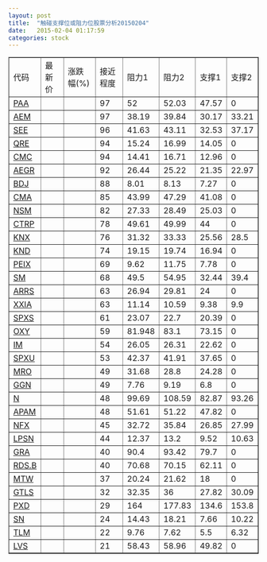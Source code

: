 ```yaml
---
layout: post
title:  "触碰支撑位或阻力位股票分析20150204"
date:   2015-02-04 01:17:59
categories: stock
---
```

<script type="text/javascript">
var stockList = []
stockList.push('gb_paa');
stockList.push('gb_aem');
stockList.push('gb_see');
stockList.push('gb_qre');
stockList.push('gb_cmc');
stockList.push('gb_aegr');
stockList.push('gb_bdj');
stockList.push('gb_cma');
stockList.push('gb_nsm');
stockList.push('gb_ctrp');
stockList.push('gb_knx');
stockList.push('gb_knd');
stockList.push('gb_peix');
stockList.push('gb_sm');
stockList.push('gb_arrs');
stockList.push('gb_xxia');
stockList.push('gb_spxs');
stockList.push('gb_oxy');
stockList.push('gb_im');
stockList.push('gb_spxu');
stockList.push('gb_mro');
stockList.push('gb_ggn');
stockList.push('gb_n');
stockList.push('gb_apam');
stockList.push('gb_nfx');
stockList.push('gb_lpsn');
stockList.push('gb_gra');
stockList.push('gb_rds.b');
stockList.push('gb_mtw');
stockList.push('gb_gtls');
stockList.push('gb_pxd');
stockList.push('gb_sn');
stockList.push('gb_tlm');
stockList.push('gb_lvs');
</script>
<table border="1">
 <tr>
 <td>代码</td>
 <td>最新价</td>
 <td>涨跌幅(%)</td>
 <td>接近程度</td>
 <td>阻力1</td>
 <td>阻力2</td>
 <td>支撑1</td>
 <td>支撑2</td>
</tr>
  <tr id="paa" class="red">
  <td><a href="http://stock.finance.sina.com.cn/usstock/quotes/PAA.html" target="_blank">PAA</a></td><td></td><td></td><td>97</td><td>52</td><td>52.03</td><td>47.57</td><td>0</td></tr>
  <tr id="aem" class="green">
  <td><a href="http://stock.finance.sina.com.cn/usstock/quotes/AEM.html" target="_blank">AEM</a></td><td></td><td></td><td>97</td><td>38.19</td><td>39.84</td><td>30.17</td><td>33.21</td></tr>
  <tr id="see" class="red">
  <td><a href="http://stock.finance.sina.com.cn/usstock/quotes/SEE.html" target="_blank">SEE</a></td><td></td><td></td><td>96</td><td>41.63</td><td>43.11</td><td>32.53</td><td>37.17</td></tr>
  <tr id="qre" class="red">
  <td><a href="http://stock.finance.sina.com.cn/usstock/quotes/QRE.html" target="_blank">QRE</a></td><td></td><td></td><td>94</td><td>15.24</td><td>16.99</td><td>14.05</td><td>0</td></tr>
  <tr id="cmc" class="red">
  <td><a href="http://stock.finance.sina.com.cn/usstock/quotes/CMC.html" target="_blank">CMC</a></td><td></td><td></td><td>94</td><td>14.41</td><td>16.71</td><td>12.96</td><td>0</td></tr>
  <tr id="aegr" class="green">
  <td><a href="http://stock.finance.sina.com.cn/usstock/quotes/AEGR.html" target="_blank">AEGR</a></td><td></td><td></td><td>92</td><td>26.44</td><td>25.22</td><td>21.35</td><td>22.97</td></tr>
  <tr id="bdj" class="red">
  <td><a href="http://stock.finance.sina.com.cn/usstock/quotes/BDJ.html" target="_blank">BDJ</a></td><td></td><td></td><td>88</td><td>8.01</td><td>8.13</td><td>7.27</td><td>0</td></tr>
  <tr id="cma" class="red">
  <td><a href="http://stock.finance.sina.com.cn/usstock/quotes/CMA.html" target="_blank">CMA</a></td><td></td><td></td><td>85</td><td>43.99</td><td>47.29</td><td>41.08</td><td>0</td></tr>
  <tr id="nsm" class="red">
  <td><a href="http://stock.finance.sina.com.cn/usstock/quotes/NSM.html" target="_blank">NSM</a></td><td></td><td></td><td>82</td><td>27.33</td><td>28.49</td><td>25.03</td><td>0</td></tr>
  <tr id="ctrp" class="red">
  <td><a href="http://stock.finance.sina.com.cn/usstock/quotes/CTRP.html" target="_blank">CTRP</a></td><td></td><td></td><td>78</td><td>49.61</td><td>49.99</td><td>44</td><td>0</td></tr>
  <tr id="knx" class="green">
  <td><a href="http://stock.finance.sina.com.cn/usstock/quotes/KNX.html" target="_blank">KNX</a></td><td></td><td></td><td>76</td><td>31.32</td><td>33.33</td><td>25.56</td><td>28.5</td></tr>
  <tr id="knd" class="red">
  <td><a href="http://stock.finance.sina.com.cn/usstock/quotes/KND.html" target="_blank">KND</a></td><td></td><td></td><td>74</td><td>19.15</td><td>19.74</td><td>16.94</td><td>0</td></tr>
  <tr id="peix" class="red">
  <td><a href="http://stock.finance.sina.com.cn/usstock/quotes/PEIX.html" target="_blank">PEIX</a></td><td></td><td></td><td>69</td><td>9.62</td><td>11.75</td><td>7.78</td><td>0</td></tr>
  <tr id="sm" class="green">
  <td><a href="http://stock.finance.sina.com.cn/usstock/quotes/SM.html" target="_blank">SM</a></td><td></td><td></td><td>68</td><td>49.5</td><td>54.95</td><td>32.44</td><td>39.4</td></tr>
  <tr id="arrs" class="red">
  <td><a href="http://stock.finance.sina.com.cn/usstock/quotes/ARRS.html" target="_blank">ARRS</a></td><td></td><td></td><td>63</td><td>26.94</td><td>29.81</td><td>24</td><td>0</td></tr>
  <tr id="xxia" class="red">
  <td><a href="http://stock.finance.sina.com.cn/usstock/quotes/XXIA.html" target="_blank">XXIA</a></td><td></td><td></td><td>63</td><td>11.14</td><td>10.59</td><td>9.38</td><td>9.9</td></tr>
  <tr id="spxs" class="green">
  <td><a href="http://stock.finance.sina.com.cn/usstock/quotes/SPXS.html" target="_blank">SPXS</a></td><td></td><td></td><td>61</td><td>23.07</td><td>22.7</td><td>20.39</td><td>0</td></tr>
  <tr id="oxy" class="green">
  <td><a href="http://stock.finance.sina.com.cn/usstock/quotes/OXY.html" target="_blank">OXY</a></td><td></td><td></td><td>59</td><td>81.948</td><td>83.1</td><td>73.15</td><td>0</td></tr>
  <tr id="im" class="red">
  <td><a href="http://stock.finance.sina.com.cn/usstock/quotes/IM.html" target="_blank">IM</a></td><td></td><td></td><td>54</td><td>26.05</td><td>26.31</td><td>22.62</td><td>0</td></tr>
  <tr id="spxu" class="green">
  <td><a href="http://stock.finance.sina.com.cn/usstock/quotes/SPXU.html" target="_blank">SPXU</a></td><td></td><td></td><td>53</td><td>42.37</td><td>41.91</td><td>37.65</td><td>0</td></tr>
  <tr id="mro" class="red">
  <td><a href="http://stock.finance.sina.com.cn/usstock/quotes/MRO.html" target="_blank">MRO</a></td><td></td><td></td><td>49</td><td>31.68</td><td>28.8</td><td>24.28</td><td>0</td></tr>
  <tr id="ggn" class="red">
  <td><a href="http://stock.finance.sina.com.cn/usstock/quotes/GGN.html" target="_blank">GGN</a></td><td></td><td></td><td>49</td><td>7.76</td><td>9.19</td><td>6.8</td><td>0</td></tr>
  <tr id="n" class="red">
  <td><a href="http://stock.finance.sina.com.cn/usstock/quotes/N.html" target="_blank">N</a></td><td></td><td></td><td>48</td><td>99.69</td><td>108.59</td><td>82.87</td><td>93.26</td></tr>
  <tr id="apam" class="green">
  <td><a href="http://stock.finance.sina.com.cn/usstock/quotes/APAM.html" target="_blank">APAM</a></td><td></td><td></td><td>48</td><td>51.61</td><td>51.22</td><td>47.82</td><td>0</td></tr>
  <tr id="nfx" class="red">
  <td><a href="http://stock.finance.sina.com.cn/usstock/quotes/NFX.html" target="_blank">NFX</a></td><td></td><td></td><td>45</td><td>32.72</td><td>35.84</td><td>26.85</td><td>27.99</td></tr>
  <tr id="lpsn" class="green">
  <td><a href="http://stock.finance.sina.com.cn/usstock/quotes/LPSN.html" target="_blank">LPSN</a></td><td></td><td></td><td>44</td><td>12.37</td><td>13.2</td><td>9.52</td><td>10.63</td></tr>
  <tr id="gra" class="green">
  <td><a href="http://stock.finance.sina.com.cn/usstock/quotes/GRA.html" target="_blank">GRA</a></td><td></td><td></td><td>40</td><td>90.4</td><td>93.42</td><td>79.7</td><td>0</td></tr>
  <tr id="rds.b" class="red">
  <td><a href="http://stock.finance.sina.com.cn/usstock/quotes/RDS.B.html" target="_blank">RDS.B</a></td><td></td><td></td><td>40</td><td>70.68</td><td>70.15</td><td>62.11</td><td>0</td></tr>
  <tr id="mtw" class="green">
  <td><a href="http://stock.finance.sina.com.cn/usstock/quotes/MTW.html" target="_blank">MTW</a></td><td></td><td></td><td>37</td><td>20.24</td><td>21.62</td><td>18</td><td>0</td></tr>
  <tr id="gtls" class="red">
  <td><a href="http://stock.finance.sina.com.cn/usstock/quotes/GTLS.html" target="_blank">GTLS</a></td><td></td><td></td><td>32</td><td>32.35</td><td>36</td><td>27.82</td><td>30.09</td></tr>
  <tr id="pxd" class="red">
  <td><a href="http://stock.finance.sina.com.cn/usstock/quotes/PXD.html" target="_blank">PXD</a></td><td></td><td></td><td>29</td><td>164</td><td>177.83</td><td>134.6</td><td>153.8</td></tr>
  <tr id="sn" class="red">
  <td><a href="http://stock.finance.sina.com.cn/usstock/quotes/SN.html" target="_blank">SN</a></td><td></td><td></td><td>24</td><td>14.43</td><td>18.21</td><td>7.66</td><td>10.22</td></tr>
  <tr id="tlm" class="green">
  <td><a href="http://stock.finance.sina.com.cn/usstock/quotes/TLM.html" target="_blank">TLM</a></td><td></td><td></td><td>22</td><td>9.76</td><td>7.62</td><td>5.5</td><td>6.32</td></tr>
  <tr id="lvs" class="red">
  <td><a href="http://stock.finance.sina.com.cn/usstock/quotes/LVS.html" target="_blank">LVS</a></td><td></td><td></td><td>21</td><td>58.43</td><td>58.96</td><td>49.82</td><td>0</td></tr>
</table>
